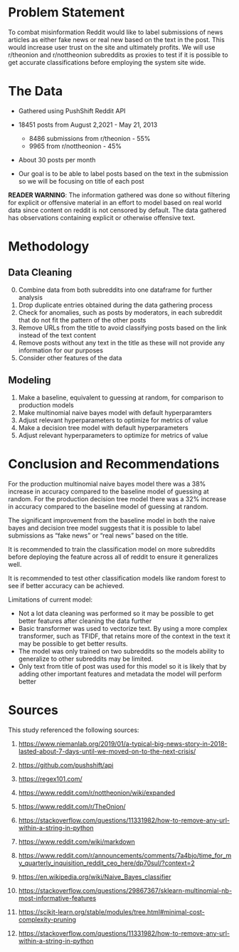 # Problem Statement 

To combat misinformation Reddit would like to label submissions of  news articles as either fake news or real new based on the text in the post. This would increase user trust on the site and ultimately profits. We will use r/theonion and r/nottheonion subreddits as proxies to test if it is possible to get accurate classifications before employing the system site wide. 


# The Data 

- Gathered using PushShift Reddit API 
- 18451 posts from August 2,2021 -  May 21, 2013 
    - 8486 submissions from r/theonion  - 55%
    - 9965 from r/nottheonion - 45% 

- About 30 posts per month 
- Our goal is to be able to label posts based on the text in the submission so we will be focusing on title of each post 

**READER WARNING**: The information gathered was done so without filtering for explicit or offensive material in an effort to model based on real world data since content on reddit is not censored by default. The data gathered has observations containing explicit or otherwise offensive text.  


# Methodology

## Data Cleaning 
0. Combine data from both subreddits into one dataframe for further analysis 
1. Drop duplicate entries obtained during the data gathering process
2. Check for anomalies, such as posts by moderators, in each subreddit that do not fit the pattern of the other posts 
3. Remove URLs from the title to avoid classifying posts based on the link instead of the text content 
4. Remove posts without any text in the title as these will not provide any information for our purposes
5. Consider other features of the data 

## Modeling 
1. Make a baseline, equivalent to guessing at random, for comparison to production models 
2. Make multinomial naive bayes model with default hyperparamters 
3. Adjust relevant hyperparameters to optimize for metrics of value 
4. Make a decision tree model with default hyperparameters 
5. Adjust relevant hyperparameters to optimize for metrics of value 


# Conclusion and Recommendations

For the production multinomial naive bayes model there was a 38% increase in accuracy compared to the baseline model of guessing at random. For the production decision tree model there was a 32% increase in accuracy compared to the baseline model of guessing at random. 


The significant improvement from the baseline model in both the naive bayes and decision tree model suggests that it is possible to label submissions as “fake news” or “real news” based on the title.


It is recommended to train the classification model on more subreddits before deploying the feature across all of reddit to ensure it generalizes well. 

It is recommended to test other classification models like random forest to see if better accuracy can be achieved. 

Limitations of current model: 
- Not a lot data cleaning was performed so it may be possible to get better features after cleaning the data further  
- Basic transformer was used to vectorize text. By using a more complex transformer, such as TFIDF, that retains more of the context in the text it may be possible to get better results.  
- The model was only trained on two subreddits so the models ability to generalize to other subreddits may be limited. 
-  Only text from title of post was used for this model so it is likely that by adding other important features and metadata the model will perform better 


# Sources 

This study referenced the following sources: 

1. https://www.niemanlab.org/2019/01/a-typical-big-news-story-in-2018-lasted-about-7-days-until-we-moved-on-to-the-next-crisis/

2. https://github.com/pushshift/api 

3. https://regex101.com/

4. https://www.reddit.com/r/nottheonion/wiki/expanded

5. https://www.reddit.com/r/TheOnion/ 

6. https://stackoverflow.com/questions/11331982/how-to-remove-any-url-within-a-string-in-python  

7. https://www.reddit.com/wiki/markdown 

8. https://www.reddit.com/r/announcements/comments/7a4bjo/time_for_my_quarterly_inquisition_reddit_ceo_here/dp70sul/?context=2

9. https://en.wikipedia.org/wiki/Naive_Bayes_classifier

10. https://stackoverflow.com/questions/29867367/sklearn-multinomial-nb-most-informative-features

11. https://scikit-learn.org/stable/modules/tree.html#minimal-cost-complexity-pruning

12. https://stackoverflow.com/questions/11331982/how-to-remove-any-url-within-a-string-in-python
